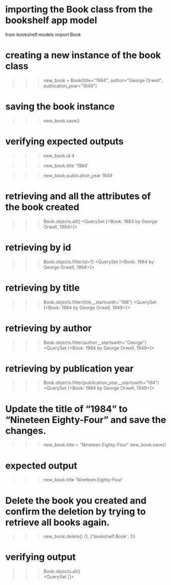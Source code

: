 # importing the Book class from the bookshelf app model
from bookshelf.models import Book

# creating a new instance of the book class
>>> new_book = Book(title="1984", author="George Orwell", publication_year="1949")

# saving the book instance
>>> new_book.save()

# verifying expected outputs
>>> new_book.id
4

>>> new_book.title
'1984'

>>> new_book.publication_year
1949


# retrieving and all the attributes of the book created
>>> Book.objects.all()
<QuerySet [<Book:  1984 by George Orwell, 1994>]>

# retrieving by id 
>>> Book.objects.filter(id=1)
<QuerySet [<Book:  1984 by George Orwell, 1994>]>

# retrieving by title 
>>> Book.objects.filter(title__startswith="198")
<QuerySet [<Book:  1984 by George Orwell, 1949>]>

# retrieving by author 
>>> Book.objects.filter(author__startswith="George")
<QuerySet [<Book:  1984 by George Orwell, 1949>]>

# retrieving by publication year 
>>> Book.objects.filter(publication_year__startswith="194")
<QuerySet [<Book:  1984 by George Orwell, 1949>]>


# Update the title of “1984” to “Nineteen Eighty-Four” and save the changes.

>>> new_book.title = "Nineteen Eighty-Four"
>>> new_book.save()

# expected output
>>> new_book.title
'Nineteen Eighty-Four'


# Delete the book you created and confirm the deletion by trying to retrieve all books again.
>>> new_book.delete()
(1, {'bookshelf.Book': 1})

# verifying output
>>> Book.objects.all()  
<QuerySet []>